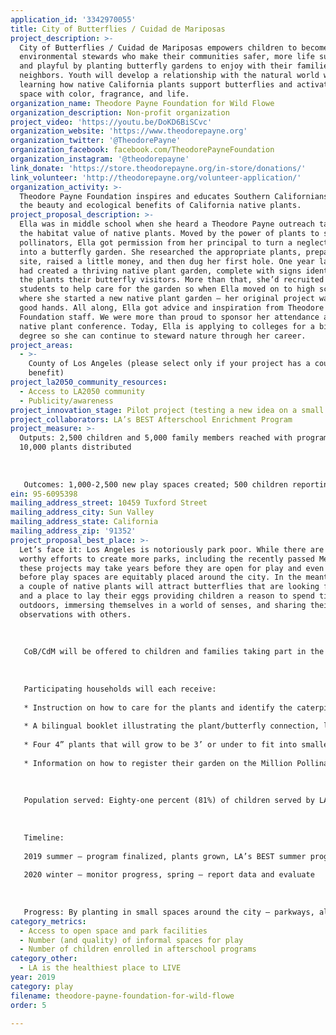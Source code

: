 ```yaml
---
application_id: '3342970055'
title: City of Butterflies / Cuidad de Mariposas
project_description: >-
  City of Butterflies / Cuidad de Mariposas empowers children to become
  environmental stewards who make their communities safer, more life sustaining,
  and playful by planting butterfly gardens to enjoy with their families and
  neighbors. Youth will develop a relationship with the natural world while
  learning how native California plants support butterflies and activate vacant
  space with color, fragrance, and life.
organization_name: Theodore Payne Foundation for Wild Flowe
organization_description: Non-profit organization
project_video: 'https://youtu.be/DoKD6BiSCvc'
organization_website: 'https://www.theodorepayne.org'
organization_twitter: '@TheodorePayne'
organization_facebook: facebook.com/TheodorePayneFoundation
organization_instagram: '@theodorepayne'
link_donate: 'https://store.theodorepayne.org/in-store/donations/'
link_volunteer: 'http://theodorepayne.org/volunteer-application/'
organization_activity: >-
  Theodore Payne Foundation inspires and educates Southern Californians about
  the beauty and ecological benefits of California native plants.
project_proposal_description: >-
  Ella was in middle school when she heard a Theodore Payne outreach talk about
  the habitat value of native plants. Moved by the power of plants to support
  pollinators, Ella got permission from her principal to turn a neglected corner
  into a butterfly garden. She researched the appropriate plants, prepared the
  site, raised a little money, and then dug her first hole. One year later, Ella
  had created a thriving native plant garden, complete with signs identifying
  the plants their butterfly visitors. More than that, she’d recruited fellow
  students to help care for the garden so when Ella moved on to high school —
  where she started a new native plant garden — her original project was left in
  good hands. All along, Ella got advice and inspiration from Theodore Payne
  Foundation staff. We were more than proud to sponsor her attendance at a
  native plant conference. Today, Ella is applying to colleges for a biology
  degree so she can continue to steward nature through her career.
project_areas:
  - >-
    County of Los Angeles (please select only if your project has a countywide
    benefit)
project_la2050_community_resources:
  - Access to LA2050 community
  - Publicity/awareness
project_innovation_stage: Pilot project (testing a new idea on a small scale to prove feasibility)
project_collaborators: LA’s BEST Afterschool Enrichment Program
project_measure: >-
  Outputs: 2,500 children and 5,000 family members reached with programming;
  10,000 plants distributed
   
   
   
   Outcomes: 1,000-2,500 new play spaces created; 500 children reporting on their plants and butterflies; 15,000 butterflies hatched; 25,000 children will be enrolled in the LA’s BEST Afterschool Enrichment Program
ein: 95-6095398
mailing_address_street: 10459 Tuxford Street
mailing_address_city: Sun Valley
mailing_address_state: California
mailing_address_zip: '91352'
project_proposal_best_place: >-
  Let’s face it: Los Angeles is notoriously park poor. While there are many
  worthy efforts to create more parks, including the recently passed Measure A,
  these projects may take years before they are open for play and even longer
  before play spaces are equitably placed around the city. In the meantime, even
  a couple of native plants will attract butterflies that are looking for a meal
  and a place to lay their eggs providing children a reason to spend time
  outdoors, immersing themselves in a world of senses, and sharing their
  observations with others. 
   
   
   
   CoB/CdM will be offered to children and families taking part in the LA’s BEST club-based activities, family outreach events, and on field trips that connect participants to the environment and cultivate a culture of civic engagement and environmental activism. 
   
   
   
   Participating households will each receive:
   
   * Instruction on how to care for the plants and identify the caterpillars and butterflies that are sure to visit them.
   
   * A bilingual booklet illustrating the plant/butterfly connection, life cycle of butterflies, growing cycle of plants, how to plant and care for nectar and forage plants, and space to record observations
   
   * Four 4” plants that will grow to be 3’ or under to fit into smaller spaces or in containers. Forage plants for caterpillars will be paired with nectar plants for butterflies. 
   
   * Information on how to register their garden on the Million Pollinator Network so they take their place in a national movement to support nature
   
   
   
   Population served: Eighty-one percent (81%) of children served by LA’s BEST are Latino, 12% are African American, 3% are Asian, and 3% are Caucasian. For 44% of students served by LA's BEST, English is a second language. Fifty-one percent (51%) of participants are female, and 49% are male. On average, 90% of LA’s BEST students qualify for free or reduced-price lunch. 
   
   
   
   Timeline: 
   
   2019 summer — program finalized, plants grown, LA’s BEST summer program offered; fall — clubs, outreach, and field trips programs offered, all plants in ground by end of 2019
   
   2020 winter — monitor progress, spring — report data and evaluate 
   
   
   
   Progress: By planting in small spaces around the city — parkways, allies, dooryard gardens, and balconies — children will activate vacant spaces and increase the number of engaging play outdoor places by 1,000-2,500. The plants involved are “city-sized” so they will thrive in the smaller planting spaces, especially those found around many multi-family housing units that lack more developed play spaces. These newly activated spaces will be easily accessible to children and their families as they will be adjacent to their homes or augments to afterschool gardens. City of Butterflies expands the environmental curriculum for LA’s BEST, giving even more families a reason to enroll their children in the afterschool program.
category_metrics:
  - Access to open space and park facilities
  - Number (and quality) of informal spaces for play
  - Number of children enrolled in afterschool programs
category_other:
  - LA is the healthiest place to LIVE
year: 2019
category: play
filename: theodore-payne-foundation-for-wild-flowe
order: 5

---
```

